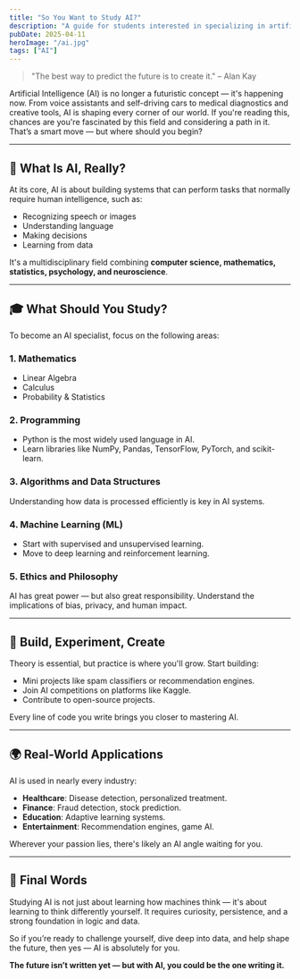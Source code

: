 ```yaml
---
title: "So You Want to Study AI?"
description: "A guide for students interested in specializing in artificial intelligence."
pubDate: 2025-04-11
heroImage: "/ai.jpg"
tags: ["AI"]
---
```


> "The best way to predict the future is to create it." – Alan Kay

Artificial Intelligence (AI) is no longer a futuristic concept — it's happening now. From voice assistants and self-driving cars to medical diagnostics and creative tools, AI is shaping every corner of our world. If you're reading this, chances are you're fascinated by this field and considering a path in it. That’s a smart move — but where should you begin?

---

## 🧭 What Is AI, Really?

At its core, AI is about building systems that can perform tasks that normally require human intelligence, such as:

- Recognizing speech or images
- Understanding language
- Making decisions
- Learning from data

It's a multidisciplinary field combining **computer science, mathematics, statistics, psychology, and neuroscience**.

---

## 🎓 What Should You Study?

To become an AI specialist, focus on the following areas:

### 1. **Mathematics**
- Linear Algebra
- Calculus
- Probability & Statistics

### 2. **Programming**
- Python is the most widely used language in AI.
- Learn libraries like NumPy, Pandas, TensorFlow, PyTorch, and scikit-learn.

### 3. **Algorithms and Data Structures**
Understanding how data is processed efficiently is key in AI systems.

### 4. **Machine Learning (ML)**
- Start with supervised and unsupervised learning.
- Move to deep learning and reinforcement learning.

### 5. **Ethics and Philosophy**
AI has great power — but also great responsibility. Understand the implications of bias, privacy, and human impact.

---

## 🔧 Build, Experiment, Create

Theory is essential, but practice is where you'll grow. Start building:

- Mini projects like spam classifiers or recommendation engines.
- Join AI competitions on platforms like Kaggle.
- Contribute to open-source projects.

Every line of code you write brings you closer to mastering AI.

---

## 🌍 Real-World Applications

AI is used in nearly every industry:

- **Healthcare**: Disease detection, personalized treatment.
- **Finance**: Fraud detection, stock prediction.
- **Education**: Adaptive learning systems.
- **Entertainment**: Recommendation engines, game AI.

Wherever your passion lies, there's likely an AI angle waiting for you.

---

## 💬 Final Words

Studying AI is not just about learning how machines think — it's about learning to think differently yourself. It requires curiosity, persistence, and a strong foundation in logic and data.

So if you’re ready to challenge yourself, dive deep into data, and help shape the future, then yes — AI is absolutely for you.

**The future isn’t written yet — but with AI, you could be the one writing it.**


